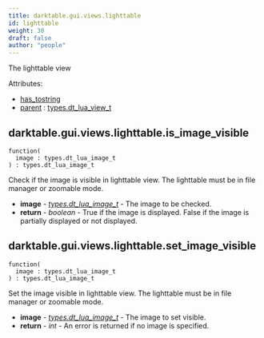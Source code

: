 ```yaml
---
title: darktable.gui.views.lighttable
id: lighttable
weight: 30
draft: false
author: "people"
---
```


The lighttable view

Attributes:
* [has_tostring](../../../Attributes#has_tostring)
* [parent](../../../Attributes#parent) : [types.dt_lua_view_t](../../../types/dt_lua_view_t)

## darktable.gui.views.lighttable.is_image_visible

```
function(
  image : types.dt_lua_image_t
) : types.dt_lua_image_t
```

Check if the image is visible in lighttable view. The lighttable must be in file manager or
zoomable mode.

* **image** - _[types.dt_lua_image_t](../../../types/dt_lua_image_t)_ - The image to be checked.
* **return** - _boolean_ - True if the image is displayed. False if the image is partially displayed or not displayed.

## darktable.gui.views.lighttable.set_image_visible

```
function(
  image : types.dt_lua_image_t
) : types.dt_lua_image_t
```

Set the image visible in lighttable view. The lighttable must be in file manager or zoomable
mode.

* **image** - _[types.dt_lua_image_t](../../../types/dt_lua_image_t)_ - The image to set visible.
* **return** - _int_ - An error is returned if no image is specified.
